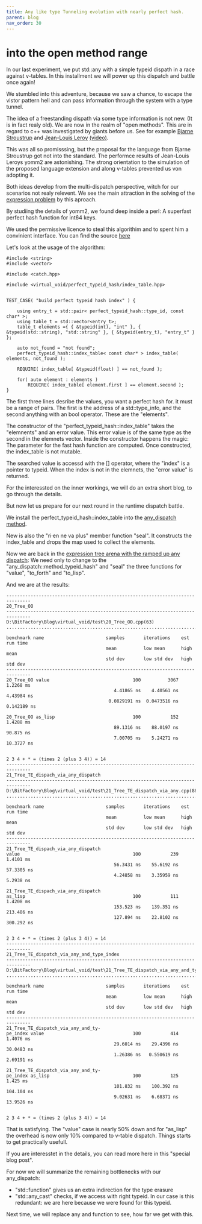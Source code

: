 ```yaml
---
title: Any like type Tunneling evolution with nearly perfect hash.
parent: blog
nav_order: 30
---
```


# into the open method range

In our last experiment, we put std::any with a simple typeid dispath in a race against v-tables. 
In this installment we will power up this dispatch and battle once again!

We stumbled into this adventure, because we saw a chance, to escape the vistor pattern hell and can pass information through the system with a type tunnel.

The idea of a freestanding dispath via some type information is not new. (It is in fact realy old).
We are now in the realm of "open methods". This are in regard to c++ was investigated by giants before us. See for example [Bjarne Stroustrup](https://www.stroustrup.com/multimethods.pdf) and 
[Jean-Louis Leroy](https://github.com/jll63/yomm2) [(video)](https://www.youtube.com/watch?v=xkxo0lah51s).

This was all so promisssing, but the proposal for the language from Bjarne Stroustrup got not into the standard.
The performce results of Jean-Louis Leroys yomm2 are astonishing. The strong orientation to the simulation of the proposed language extension and along v-tables prevented us von adopting it.

Both ideas develop from the multi-dispatch perspective, witch for our scenarios not realy relevent.
We see the main attraction in the solving of the [expression problem](https://en.wikipedia.org/wiki/Expression_problem) by this aproach.

By studiing the details of yomm2, we found deep inside a perl: A superfast perfect hash function for int64 keys. 

We used the permissive licence to steal this algorithim and to spent him a convinient interface.
You can find the source [here](https://github.com/andreaspfaffenbichler/virtual_void/blob/master/include/virtual_void/perfect_typeid_hash/index_table.h)

Let's look at the usage of the algorithm:
```
#include <string>
#include <vector>

#include <catch.hpp>

#include <virtual_void/perfect_typeid_hash/index_table.hpp>


TEST_CASE( "build perfect typeid hash index" ) {

	using entry_t = std::pair< perfect_typeid_hash::type_id, const char* >;
	using table_t = std::vector<entry_t>;
	table_t elements ={ { &typeid(int), "int" }, { &typeid(std::string), "std::string" }, { &typeid(entry_t), "entry_t" } }; 

	auto not_found = "not found";
	perfect_typeid_hash::index_table< const char* > index_table( elements, not_found );

	REQUIRE( index_table[ &typeid(float) ] == not_found );

	for( auto element : elements )
		REQUIRE( index_table[ element.first ] == element.second );
}
```

The first  three lines desribe the values, you want a perfect hash for.
it must be a range of pairs. The first is the address of a std::type_info, and the second anything with an bool operator.
These are the "elements".

The constructor of the "perfect_typeid_hash::index_table" takes the "elemnents" and an error value. This error value is of the same type as the second in the elemnets vector.
Inside the constructor happens the magic: The parameter for the fast hash function are computed. 
Once constructed, the index_table is not mutable.

The searched value is accessd with the [] operator, where the "index" is a pointer to typeid. When the index is not in the elemnets, the "error value" is returned.

For the interessted on the inner workings, we will do an extra short blog, to go through the details.

But now let us prepare for our next round in the runtime dispatch battle.

We install the perfect_typeid_hash::index_table into the [any_dispatch method](https://github.com/andreaspfaffenbichler/virtual_void/blob/master/include/virtual_void/any_dispatch/method_typeid_hash.h).

New is also the "ri·en ne va plus" member function "seal". It constructs the index_table and drops the map used to collect the elements.

Now we are back in the [expression tree arena with the ramped up any dispatch](https://github.com/andreaspfaffenbichler/virtual_void/blob/master/test/21_Tree_TE_dispatch_via_any_and_type_index.cpp):
We need only to change to the "any_dispatch::method_typeid_hash" and "seal" the three functions for "value", "to_forth" and "to_lisp".

And we are at the results:
```
-------------------------------------------------------------------------------
20_Tree_OO
-------------------------------------------------------------------------------
D:\BitFactory\Blog\virtual_void/test\20_Tree_OO.cpp(63)
...............................................................................

benchmark name                       samples       iterations    est run time
                                     mean          low mean      high mean
                                     std dev       low std dev   high std dev
-------------------------------------------------------------------------------
20_Tree_OO value                               100          3067     1.2268 ms
                                        4.41865 ns    4.40561 ns    4.43984 ns
                                      0.0829191 ns  0.0473516 ns   0.142189 ns

20_Tree_OO as_lisp                             100           152     1.4288 ms
                                        89.1316 ns    88.0197 ns     90.875 ns
                                        7.00705 ns    5.24271 ns    10.3727 ns


2 3 4 + * = (times 2 (plus 3 4)) = 14
-------------------------------------------------------------------------------
21_Tree_TE_dispach_via_any_dispatch
-------------------------------------------------------------------------------
D:\BitFactory\Blog\virtual_void/test\21_Tree_TE_dispatch_via_any.cpp(88)
...............................................................................

benchmark name                       samples       iterations    est run time
                                     mean          low mean      high mean
                                     std dev       low std dev   high std dev
-------------------------------------------------------------------------------
21_Tree_TE_dispach_via_any_dispatch
value                                          100           239     1.4101 ms
                                        56.3431 ns    55.6192 ns    57.3305 ns
                                        4.24858 ns    3.35959 ns     5.2938 ns

21_Tree_TE_dispach_via_any_dispatch
as_lisp                                        100           111     1.4208 ms
                                        153.523 ns    139.351 ns    213.486 ns
                                        127.894 ns    22.8102 ns    300.292 ns


2 3 4 + * = (times 2 (plus 3 4)) = 14
-------------------------------------------------------------------------------
21_Tree_TE_dispatch_via_any_and_type_index
-------------------------------------------------------------------------------
D:\BitFactory\Blog\virtual_void/test\21_Tree_TE_dispatch_via_any_and_type_index.cpp(88)
...............................................................................

benchmark name                       samples       iterations    est run time
                                     mean          low mean      high mean
                                     std dev       low std dev   high std dev
-------------------------------------------------------------------------------
21_Tree_TE_dispatch_via_any_and_ty-
pe_index value                                 100           414     1.4076 ms
                                        29.6014 ns    29.4396 ns    30.0483 ns
                                        1.26386 ns   0.550619 ns    2.69191 ns

21_Tree_TE_dispatch_via_any_and_ty-
pe_index as_lisp                               100           125      1.425 ms
                                        101.832 ns    100.392 ns    104.104 ns
                                        9.02631 ns    6.68371 ns    13.9526 ns


2 3 4 + * = (times 2 (plus 3 4)) = 14
```

That is satisfying. The "value" case is nearly 50% down and for "as_lisp" the overhead is now only 10% compared to v-table dispatch.
Things starts to get practically usefull.

If you are interesstet in the details, you can read more here in this "special blog post".

For now we will summarize the remaining bottlenecks with our any_dispatch:

- "std::function" gives us an extra indirection for the type erasure
- "std::any_cast" checks, if we access with right typeid. In our case is this redundant: we are here because we were found for this typeid.

Next time, we will replace any and function to see, how far we get with this.












